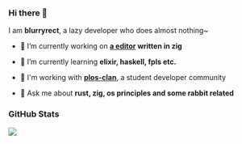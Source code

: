 ### Hi there 👋

I am **blurryrect**, a lazy developer who does almost nothing~

- 🔭 I’m currently working on **[a editor](https://github.com/blurryrect/zig-editor) written in zig**

- 🌱 I’m currently learning **elixir, haskell, fpls etc.**

- 👯 I'm working with **[plos-clan](https://github.com/plos-clan)**, a student developer community

- 💬 Ask me about **rust, zig, os principles and some rabbit related**

### GitHub Stats

![](https://github-readme-stats.vercel.app/api?username=blurryrect&show_icons=true)
